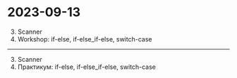 # 2023-09-13 

3. Scanner
2. Workshop: if-else, if-else_if-else, switch-case

---

3. Scanner
2. Практикум: if-else, if-else_if-else, switch-case
